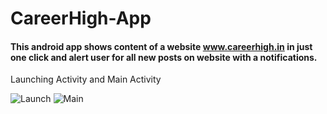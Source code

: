 # CareerHigh-App
#### This android app shows content of a website www.careerhigh.in in just one click and alert user for all new posts on website with a notifications.

Launching Activity and Main Activity

![Launch](https://github.com/vinaysomawat/CareerHigh-App/blob/master/images/Screenshot_20190110-145947.png)
![Main](https://github.com/vinaysomawat/CareerHigh-App/blob/master/images/Screenshot_20190110-150002.png)
